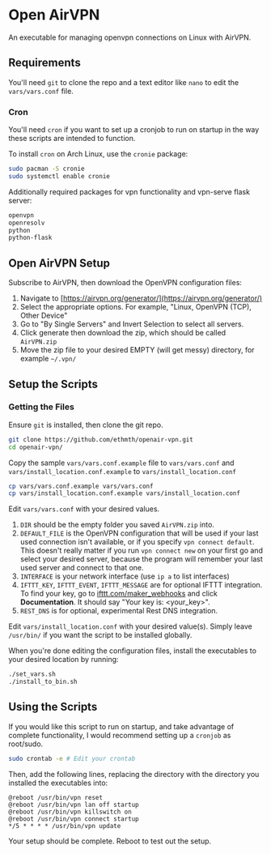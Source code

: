 # Open AirVPN

An executable for managing openvpn connections on Linux with AirVPN.

## Requirements

You'll need `git` to clone the repo and a text editor like `nano` to edit the `vars/vars.conf` file.

### Cron

You'll need `cron` if you want to set up a cronjob to run on startup in the way these scripts are intended to function.

To install `cron` on Arch Linux, use the `cronie` package:

```sh
sudo pacman -S cronie
sudo systemctl enable cronie
```

Additionally required packages for vpn functionality and vpn-serve flask server:

```bash
openvpn
openresolv
python
python-flask
```

## Open AirVPN Setup

Subscribe to AirVPN, then download the OpenVPN configuration files:

1. Navigate to [https://airvpn.org/generator/](https://airvpn.org/generator/)
2. Select the appropriate options. For example, "Linux, OpenVPN (TCP), Other Device"
3. Go to "By Single Servers" and Invert Selection to select all servers.
4. Click generate then download the zip, which should be called `AirVPN.zip`
5. Move the zip file to your desired EMPTY (will get messy) directory, for example `~/.vpn/`

## Setup the Scripts

### Getting the Files

Ensure `git` is installed, then clone the git repo.

```sh
git clone https://github.com/ethmth/openair-vpn.git
cd openair-vpn/
```

Copy the sample `vars/vars.conf.example` file to `vars/vars.conf` and `vars/install_location.conf.example` to `vars/install_location.conf`

```sh
cp vars/vars.conf.example vars/vars.conf
cp vars/install_location.conf.example vars/install_location.conf
```

Edit `vars/vars.conf` with your desired values.

1. `DIR` should be the empty folder you saved `AirVPN.zip` into.
2. `DEFAULT_FILE` is the OpenVPN configuration that will be used if your last used connection isn't available, or if you specify `vpn connect default`. This doesn't really matter if you run `vpn connect new` on your first go and select your desired server, because the program will remember your last used server and connect to that one.
3. `INTERFACE` is your network interface (use `ip a` to list interfaces)
4. `IFTTT_KEY`, `IFTTT_EVENT`, `IFTTT_MESSAGE` are for optional IFTTT integration. To find your key, go to [ifttt.com/maker_webhooks](https://ifttt.com/maker_webhooks) and click **Documentation**. It should say "Your key is: <your_key>".
5. `REST_DNS` is for optional, experimental Rest DNS integration.

Edit `vars/install_location.conf` with your desired value(s). Simply leave `/usr/bin/` if you want the script to be installed globally.

When you're done editing the configuration files, install the executables to your
desired location by running:

```sh
./set_vars.sh
./install_to_bin.sh
```

## Using the Scripts

If you would like this script to run on startup, and take advantage of complete
functionality, I would recommend setting up a `cronjob` as root/sudo.

```sh
sudo crontab -e # Edit your crontab
```

Then, add the following lines, replacing the directory with the directory you installed
the executables into:

```
@reboot /usr/bin/vpn reset
@reboot /usr/bin/vpn lan off startup
@reboot /usr/bin/vpn killswitch on
@reboot /usr/bin/vpn connect startup
*/5 * * * * /usr/bin/vpn update
```

Your setup should be complete. Reboot to test out the setup.
